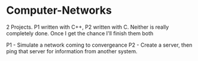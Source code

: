 # Computer-Networks
2 Projects. P1 written with C++, P2 written with C. Neither is really completely done. Once I get the chance I'll finish them both

P1 - Simulate a network coming to convergeance 
P2 - Create a server, then ping that server for information from another system.
